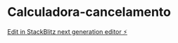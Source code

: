 # Calculadora-cancelamento

[Edit in StackBlitz next generation editor ⚡️](https://stackblitz.com/~/github.com/PedroJSBezerra/Calculadora-cancelamento)